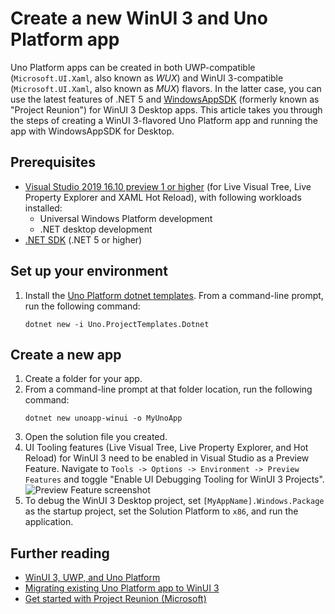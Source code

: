 # Create a new WinUI 3 and Uno Platform app

Uno Platform apps can be created in both UWP-compatible (`Microsoft.UI.Xaml`, also known as _WUX_) and WinUI 3-compatible (`Microsoft.UI.Xaml`, also known as _MUX_) flavors. In the latter case, you can use the latest features of .NET 5 and [WindowsAppSDK](https://docs.microsoft.com/windows/apps/windows-app-sdk/) (formerly known as "Project Reunion") for WinUI 3 Desktop apps. This article takes you through the steps of creating a WinUI 3-flavored Uno Platform app and running the app with WindowsAppSDK for Desktop.

## Prerequisites

 * [Visual Studio 2019 16.10 preview 1 or higher](https://visualstudio.microsoft.com/vs/preview/) (for Live Visual Tree, Live Property Explorer and XAML Hot Reload), with following workloads installed:
    * Universal Windows Platform development
    * .NET desktop development
 * [.NET SDK](https://docs.microsoft.com/dotnet/core/install/windows) (.NET 5 or higher)

## Set up your environment

1. Install the [Uno Platform dotnet templates](get-started-dotnet-new.md). From a command-line prompt, run the following command:
    ```shell
    dotnet new -i Uno.ProjectTemplates.Dotnet
    ```

## Create a new app

1. Create a folder for your app.
2. From a command-line prompt at that folder location, run the following command:
    ```shell
    dotnet new unoapp-winui -o MyUnoApp
    ```
3. Open the solution file you created.
4. UI Tooling features (Live Visual Tree, Live Property Explorer, and Hot Reload) for WinUI 3 need to be enabled in Visual Studio as a Preview Feature. Navigate to `Tools -> Options -> Environment -> Preview Features` and toggle "Enable UI Debugging Tooling for WinUI 3 Projects".
    ![Preview Feature screenshot](Assets/preview-feature-winui-3-tooling.png)
5. To debug the WinUI 3 Desktop project, set `[MyAppName].Windows.Package` as the startup project, set the Solution Platform to `x86`, and run the application.

## Further reading

 * [WinUI 3, UWP, and Uno Platform](uwp-vs-winui3.md)
 * [Migrating existing Uno Platform app to WinUI 3](updating-to-winui3.md)
 * [Get started with Project Reunion (Microsoft)](https://docs.microsoft.com/windows/apps/project-reunion/get-started-with-project-reunion)
